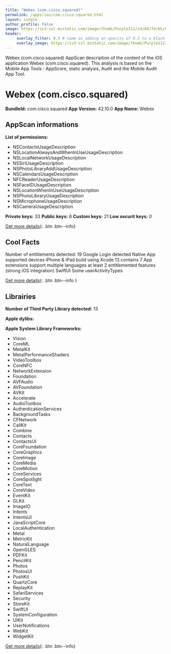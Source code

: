 ```yaml
---
title: "Webex (com.cisco.squared)"
permalink: /apps/ios/com.cisco.squared.html
layout: single
author_profile: false
image: https://is3-ssl.mzstatic.com/image/thumb/Purple112/v4/84/7d/b5/847db590-0c97-24ec-1bdd-0ec53cd20750/AppIcon-0-1x_U007emarketing-0-7-0-85-220.png/512x512bb.jpg
header: 
     overlay_filter: 0.5 # same as adding an opacity of 0.5 to a black background
     overlay_image: https://is3-ssl.mzstatic.com/image/thumb/Purple112/v4/84/7d/b5/847db590-0c97-24ec-1bdd-0ec53cd20750/AppIcon-0-1x_U007emarketing-0-7-0-85-220.png/512x512bb.jpg
---
```

Webex (com.cisco.squared) AppScan description of the content of the iOS application Webex (com.cisco.squared). This analysis is based on the Mobile App Tools : AppScore, static analysis, Audit and the Mobile Audit App Tool.

# Webex (com.cisco.squared)

**BundleId:** com.cisco.squared
**App Version:** 42.10.0
**App Name:** Webex


## AppScan informations 

**List of permissions:** 
- NSContactsUsageDescription
- NSLocationAlwaysAndWhenInUseUsageDescription
- NSLocalNetworkUsageDescription
- NSSiriUsageDescription
- NSPhotoLibraryAddUsageDescription
- NSCalendarsUsageDescription
- NFCReaderUsageDescription
- NSFaceIDUsageDescription
- NSLocationWhenInUseUsageDescription
- NSPhotoLibraryUsageDescription
- NSMicrophoneUsageDescription
- NSCameraUsageDescription
  
  
**Private keys:** 33
**Public keys:** 8
**Custom keys:** 21
**Low securit keys:** 0
  
[Get more details](/pricing.html){: .btn .btn--info}

## Cool Facts

Number of entitlements detected: 19
Google Login detected
Native App
supported devices iPhone & iPad
build using Xcode 13
contains 7 App extensions
support multiple languages
at least 2 entitlemented features (strong iOS integration)
SwiftUI
Some userActivityTypes
  
[Get more details](/pricing.html){: .btn .btn--info }

## Librairies 
**Number of Third Party Library detected:** 13


**Apple dylibs:**


**Apple System Library Frameworks:**
- Vision
- CoreML
- MetalKit
- MetalPerformanceShaders
- VideoToolbox
- CoreNFC
- NetworkExtension
- Foundation
- AVFAudio
- AVFoundation
- AVKit
- Accelerate
- AudioToolbox
- AuthenticationServices
- BackgroundTasks
- CFNetwork
- CallKit
- Combine
- Contacts
- ContactsUI
- CoreFoundation
- CoreGraphics
- CoreImage
- CoreMedia
- CoreMotion
- CoreServices
- CoreSpotlight
- CoreText
- CoreVideo
- EventKit
- GLKit
- ImageIO
- Intents
- IntentsUI
- JavaScriptCore
- LocalAuthentication
- Metal
- MetricKit
- NaturalLanguage
- OpenGLES
- PDFKit
- PencilKit
- Photos
- PhotosUI
- PushKit
- QuartzCore
- ReplayKit
- SafariServices
- Security
- StoreKit
- SwiftUI
- SystemConfiguration
- UIKit
- UserNotifications
- WebKit
- WidgetKit


  
[Get more details](/pricing.html){: .btn .btn--info}

